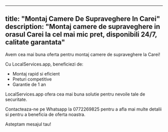 
---
title: "Montaj Camere De Supraveghere In Carei"
description: "Montaj camere de supraveghere in orasul Carei la cel mai mic pret, disponibili 24/7, calitate garantata"
---


Avem cea mai buna oferta pentru montaj camere de supraveghere la Carei! 

Cu LocalServices.app, beneficiezi de: 

- Montaj rapid si eficient 
- Preturi competitive 
- Garantie de 1 an 

LocalServices.app ofera cea mai buna solutie pentru nevoile tale de securitate. 

Contacteaza-ne pe Whatsapp la 0772269825 pentru a afla mai multe detalii si pentru a beneficia de oferta noastra. 

Asteptam mesajul tau!
